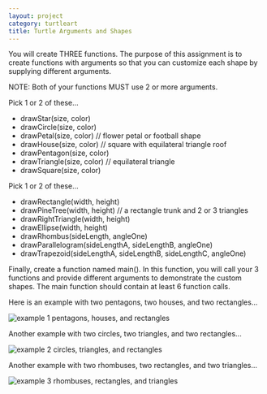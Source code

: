 ```yaml
---
layout: project
category: turtleart
title: Turtle Arguments and Shapes
---
```


You will create THREE functions. The purpose of this assignment is to create functions with arguments so that you can customize each shape by supplying different arguments.

NOTE: Both of your functions MUST use 2 or more arguments.

Pick 1 or 2 of these...

  - drawStar(size, color)
  - drawCircle(size, color)
  - drawPetal(size, color) // flower petal or football shape
  - drawHouse(size, color) // square with equilateral triangle roof
  - drawPentagon(size, color)
  - drawTriangle(size, color) // equilateral triangle
  - drawSquare(size, color)

Pick 1 or 2 of these...

  - drawRectangle(width, height)
  - drawPineTree(width, height) // a rectangle trunk and 2 or 3 triangles
  - drawRightTriangle(width, height)
  - drawEllipse(width, height)
  - drawRhombus(sideLength, angleOne)
  - drawParallelogram(sideLengthA, sideLengthB, angleOne)
  - drawTrapezoid(sideLengthA, sideLengthB, sideLengthC, angleOne)

Finally, create a function named main(). In this function, you will call your 3 functions and provide different arguments to demonstrate the custom shapes. The main function should contain at least 6 function calls.

Here is an example with two pentagons, two houses, and two rectangles...

![example 1 pentagons, houses, and rectangles](/apcsp/turtleart/trtArguments1.png)

Another example with two circles, two triangles, and two rectangles...

![example 2 circles, triangles, and rectangles](/apcsp/turtleart/trtArguments2.png)

Another example with two rhombuses, two rectangles, and two triangles...

![example 3 rhombuses, rectangles, and triangles](/apcsp/turtleart/trtArguments3.png)
